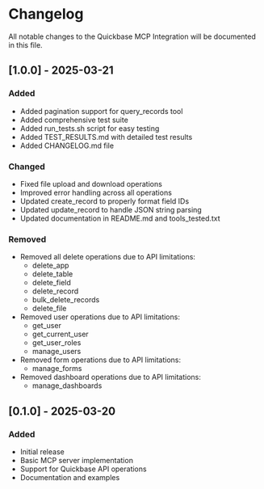 # Changelog

All notable changes to the Quickbase MCP Integration will be documented in this file.

## [1.0.0] - 2025-03-21

### Added
- Added pagination support for query_records tool
- Added comprehensive test suite
- Added run_tests.sh script for easy testing
- Added TEST_RESULTS.md with detailed test results
- Added CHANGELOG.md file

### Changed
- Fixed file upload and download operations
- Improved error handling across all operations
- Updated create_record to properly format field IDs
- Updated update_record to handle JSON string parsing
- Updated documentation in README.md and tools_tested.txt

### Removed
- Removed all delete operations due to API limitations:
  - delete_app
  - delete_table
  - delete_field
  - delete_record
  - bulk_delete_records
  - delete_file
- Removed user operations due to API limitations:
  - get_user
  - get_current_user
  - get_user_roles
  - manage_users
- Removed form operations due to API limitations:
  - manage_forms
- Removed dashboard operations due to API limitations:
  - manage_dashboards

## [0.1.0] - 2025-03-20

### Added
- Initial release
- Basic MCP server implementation
- Support for Quickbase API operations
- Documentation and examples